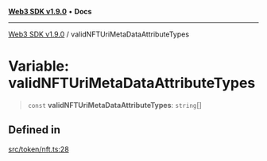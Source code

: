 [**Web3 SDK v1.9.0**](../README.md) • **Docs**

***

[Web3 SDK v1.9.0](../globals.md) / validNFTUriMetaDataAttributeTypes

# Variable: validNFTUriMetaDataAttributeTypes

> `const` **validNFTUriMetaDataAttributeTypes**: `string`[]

## Defined in

[src/token/nft.ts:28](https://github.com/Mystic-Nayy/alephium-web3/blob/c1afd789a197ce5fe21f08c2965942090157c33d/packages/web3/src/token/nft.ts#L28)
